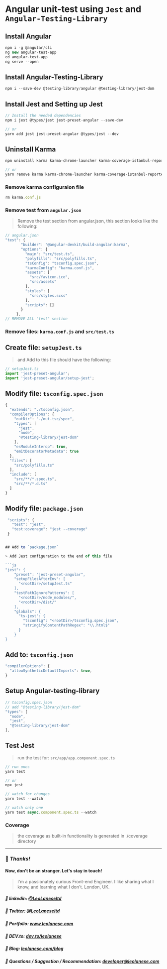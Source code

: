 # Angular unit-test using `Jest` and `Angular-Testing-Library`

## Install Angular

```js
npm i -g @angular/cli
ng new angular-test-app
cd angular-test-app
ng serve --open
```

## Install Angular-Testing-Library

```js
npm i --save-dev @testing-library/angular @testing-library/jest-dom
```

## Install Jest and Setting up Jest

```js
// Install the needed dependencies
npm i jest @types/jest jest-preset-angular --save-dev

// or
yarn add jest jest-preset-angular @types/jest --dev
```

## Uninstall Karma

```js
npm uninstall karma karma-chrome-launcher karma-coverage-istanbul-reporter karma-jasmine karma-jasmine-html-reporter @types/jasmine @types/jasminewd2 jasmine-core jasmine-spec-reporter

// or
yarn remove karma karma-chrome-launcher karma-coverage-istanbul-reporter karma-jasmine karma-jasmine-html-reporter
```

### Remove karma configuraion file

```js
rm karma.conf.js
```


### Remove test from `angular.json`

> Remove the test section from angular.json, this section looks like the following:

```js
// angular.json
"test": {
       "builder": "@angular-devkit/build-angular:karma",
       "options": {
         "main": "src/test.ts",
         "polyfills": "src/polyfills.ts",
         "tsConfig": "tsconfig.spec.json",
         "karmaConfig": "karma.conf.js",
         "assets": [
           "src/favicon.ico",
           "src/assets"
         ],
         "styles": [
           "src/styles.scss"
         ],
         "scripts": []
       }
     },
// REMOVE ALL "test" section
```

### Remove files: `karma.conf.js` and `src/test.ts`


## Create file: `setupJest.ts`

> and Add to this file should have the following:

```js
// setupJest.ts
import 'jest-preset-angular';
import 'jest-preset-angular/setup-jest';
```

## Modify file: `tsconfig.spec.json`

```js
{
  "extends": "./tsconfig.json",
  "compilerOptions": {
    "outDir": "./out-tsc/spec",
    "types": [
      "jest",
      "node",
      "@testing-library/jest-dom"
    ],
    "esModuleInterop": true,
    "emitDecoratorMetadata": true
  },
  "files": [
    "src/polyfills.ts"
  ],
  "include": [
    "src/**/*.spec.ts",
    "src/**/*.d.ts"
  ]
}
```

## Modify file: `package.json`

```js
 "scripts": {
   "test": "jest",
   "test:coverage": "jest --coverage"
 }


## Add to `package.json`

> Add Jest configuration to the end of this file

```js
"jest": {
    "preset": "jest-preset-angular",
    "setupFilesAfterEnv": [
      "<rootDir>/setupJest.ts"
    ],
    "testPathIgnorePatterns": [
      "<rootDir>/node_modules/",
      "<rootDir>/dist/"
    ],
    "globals": {
      "ts-jest": {
        "tsconfig": "<rootDir>/tsconfig.spec.json",
        "stringifyContentPathRegex": "\\.html$"
      }
    }
}
```

## Add to: `tsconfig.json`

```js
"compilerOptions": {
  "allowSyntheticDefaultImports": true,
}
```

## Setup Angular-testing-library

```js
// tsconfig.spec.json
// add "@testing-library/jest-dom"
"types": [
  "node",
  "jest",
  "@testing-library/jest-dom"
],
```

## Test Jest

> run the test for: `src/app/app.component.spec.ts`

```js
// run ones
yarn test

// or
npx jest
```

```js
// watch for changes
yarn test --watch
```

```js
// watch only one
yarn test async.component.spec.ts --watch
```

### Coverage

>  the coverage as built-in functionality is generated in ./coverage directory

---
### :100: <i>Thanks!</i>
#### Now, don't be an stranger. Let's stay in touch!

> I'm a passionately curious Front-end Engineer. I like sharing what I know, and learning what I don't. London, UK.

##### :radio_button: linkedin: <a href="https://www.linkedin.com/in/leolanese/" target="_blank">@LeoLaneseltd</a>
##### :radio_button: Twitter: <a href="https://twitter.com/LeoLaneseltd" target="_blank">@LeoLaneseltd</a>
##### :radio_button: Portfolio: <a href="https://www.leolanese.com" target="_blank">www.leolanese.com</a>
##### :radio_button: DEV.to: <a href="https://www.dev.to/leolanese" target="_blank">dev.to/leolanese</a>
##### :radio_button: Blog: <a href="https://www.leolanese.com/blog" target="_blank">leolanese.com/blog</a>
##### :radio_button: Questions / Suggestion / Recommendation: developer@leolanese.com
